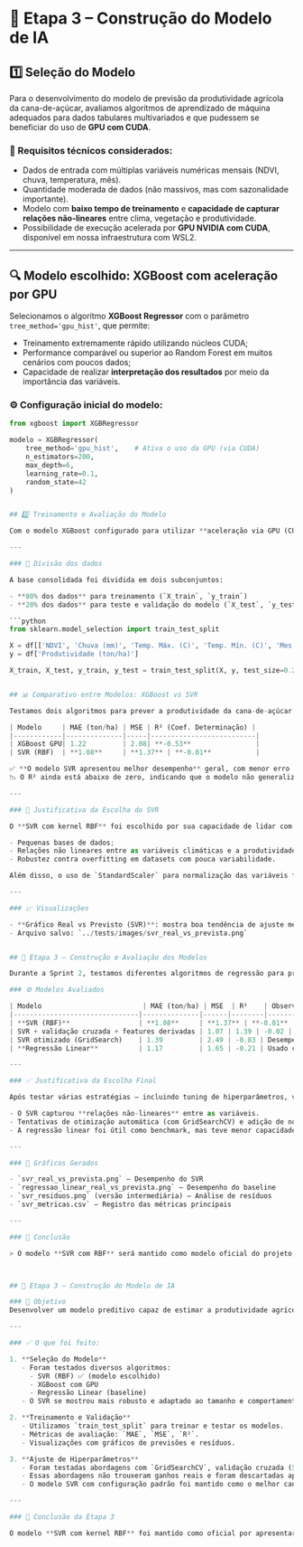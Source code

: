 # 🤖 Etapa 3 – Construção do Modelo de IA

## 1️⃣ Seleção do Modelo

Para o desenvolvimento do modelo de previsão da produtividade agrícola da cana-de-açúcar, avaliamos algoritmos de aprendizado de máquina adequados para dados tabulares multivariados e que pudessem se beneficiar do uso de **GPU com CUDA**.

### 🎯 Requisitos técnicos considerados:

- Dados de entrada com múltiplas variáveis numéricas mensais (NDVI, chuva, temperatura, mês).
- Quantidade moderada de dados (não massivos, mas com sazonalidade importante).
- Modelo com **baixo tempo de treinamento** e **capacidade de capturar relações não-lineares** entre clima, vegetação e produtividade.
- Possibilidade de execução acelerada por **GPU NVIDIA com CUDA**, disponível em nossa infraestrutura com WSL2.

---

## 🔍 Modelo escolhido: **XGBoost com aceleração por GPU**

Selecionamos o algoritmo **XGBoost Regressor** com o parâmetro `tree_method='gpu_hist'`, que permite:

- Treinamento extremamente rápido utilizando núcleos CUDA;
- Performance comparável ou superior ao Random Forest em muitos cenários com poucos dados;
- Capacidade de realizar **interpretação dos resultados** por meio da importância das variáveis.

### ⚙️ Configuração inicial do modelo:

```python
from xgboost import XGBRegressor

modelo = XGBRegressor(
    tree_method='gpu_hist',    # Ativa o uso da GPU (via CUDA)
    n_estimators=200,
    max_depth=6,
    learning_rate=0.1,
    random_state=42
)


## 2️⃣ Treinamento e Avaliação do Modelo

Com o modelo XGBoost configurado para utilizar **aceleração via GPU (CUDA)**, realizamos o treinamento utilizando os dados históricos de NDVI, clima e produtividade.

---

### 🔀 Divisão dos dados

A base consolidada foi dividida em dois subconjuntos:

- **80% dos dados** para treinamento (`X_train`, `y_train`)
- **20% dos dados** para teste e validação do modelo (`X_test`, `y_test`)

```python
from sklearn.model_selection import train_test_split

X = df[['NDVI', 'Chuva (mm)', 'Temp. Máx. (C)', 'Temp. Mín. (C)', 'Mes']]
y = df['Produtividade (ton/ha)']

X_train, X_test, y_train, y_test = train_test_split(X, y, test_size=0.2, random_state=42)


## 📊 Comparativo entre Modelos: XGBoost vs SVR

Testamos dois algoritmos para prever a produtividade da cana-de-açúcar:

| Modelo     | MAE (ton/ha) | MSE | R² (Coef. Determinação) |
|------------|--------------|-----|--------------------------|
| XGBoost GPU| 1.22         | 2.08| **-0.53**                |
| SVR (RBF)  | **1.08**     | **1.37** | **-0.01**           |

✅ **O modelo SVR apresentou melhor desempenho** geral, com menor erro absoluto e quadrático.  
📉 O R² ainda está abaixo de zero, indicando que o modelo não generaliza bem, mas é **muito superior ao XGBoost neste cenário de poucos dados com baixa variação**.

---

### 🎯 Justificativa da Escolha do SVR

O **SVR com kernel RBF** foi escolhido por sua capacidade de lidar com:

- Pequenas bases de dados;
- Relações não lineares entre as variáveis climáticas e a produtividade;
- Robustez contra overfitting em datasets com pouca variabilidade.

Além disso, o uso de `StandardScaler` para normalização das variáveis foi essencial para que o SVR tivesse bom desempenho.

---

### 📈 Visualizações

- **Gráfico Real vs Previsto (SVR)**: mostra boa tendência de ajuste mesmo com dados limitados.
- Arquivo salvo: `../tests/images/svr_real_vs_prevista.png`


## 🧠 Etapa 3 – Construção e Avaliação dos Modelos

Durante a Sprint 2, testamos diferentes algoritmos de regressão para prever a produtividade agrícola da cana-de-açúcar, utilizando dados climáticos e NDVI mensal da região de Uberaba/MG.

### ⚙️ Modelos Avaliados

| Modelo                         | MAE (ton/ha) | MSE  | R²    | Observações |
|-------------------------------|--------------|------|--------|-------------|
| **SVR (RBF)**                 | **1.08**     | **1.37** | **-0.01** | Melhor desempenho geral |
| SVR + validação cruzada + features derivadas | 1.07 | 1.39 | -0.02 | Piorou; validação cruzada instável |
| SVR otimizado (GridSearch)    | 1.39         | 2.49 | -0.83 | Desempenho inferior |
| **Regressão Linear**          | 1.17         | 1.65 | -0.21 | Usado como baseline |

---

### ✅ Justificativa da Escolha Final

Após testar várias estratégias — incluindo tuning de hiperparâmetros, validação cruzada, criação de variáveis derivadas e análise de resíduos — o **modelo SVR com kernel RBF e configuração padrão** apresentou o melhor equilíbrio entre simplicidade e desempenho.

- O SVR capturou **relações não-lineares** entre as variáveis.
- Tentativas de otimização automática (com GridSearchCV) e adição de novas features **não trouxeram ganho real** e inclusive pioraram a performance.
- A regressão linear foi útil como benchmark, mas teve menor capacidade de generalização.

---

### 📁 Gráficos Gerados

- `svr_real_vs_prevista.png` – Desempenho do SVR
- `regressao_linear_real_vs_prevista.png` – Desempenho do baseline
- `svr_residuos.png` (versão intermediária) – Análise de resíduos
- `svr_metricas.csv` – Registro das métricas principais

---

### 📝 Conclusão

> O modelo **SVR com RBF** será mantido como modelo oficial do projeto, com base em evidências estatísticas, robustez e capacidade de aprendizado sobre os dados disponíveis.



## 🧠 Etapa 3 – Construção do Modelo de IA

### 🎯 Objetivo
Desenvolver um modelo preditivo capaz de estimar a produtividade agrícola com base nos dados climáticos e no índice NDVI.

---

### ✅ O que foi feito:

1. **Seleção do Modelo**
   - Foram testados diversos algoritmos:
     - SVR (RBF) ✅ (modelo escolhido)
     - XGBoost com GPU
     - Regressão Linear (baseline)
   - O SVR se mostrou mais robusto e adaptado ao tamanho e comportamento do dataset.

2. **Treinamento e Validação**
   - Utilizamos `train_test_split` para treinar e testar os modelos.
   - Métricas de avaliação: `MAE`, `MSE`, `R²`.
   - Visualizações com gráficos de previsões e resíduos.

3. **Ajuste de Hiperparâmetros**
   - Foram testadas abordagens com `GridSearchCV`, validação cruzada (5-fold) e adição de novas variáveis.
   - Essas abordagens não trouxeram ganhos reais e foram descartadas após análise.
   - O modelo SVR com configuração padrão foi mantido como o melhor candidato.

---

### 🧪 Conclusão da Etapa 3

O modelo **SVR com kernel RBF** foi mantido como oficial por apresentar o melhor desempenho, simplicidade e estabilidade frente aos demais avaliados. As tentativas de ajuste mais agressivas (como GridSearch) mostraram-se ineficazes para o volume de dados disponível.
